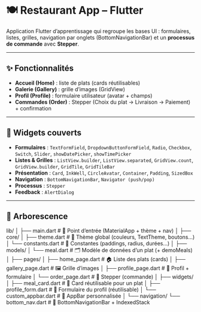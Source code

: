 # 🍽️ Restaurant App – Flutter

Application Flutter d’apprentissage qui regroupe les bases UI : formulaires, listes, grilles, navigation par onglets (BottomNavigationBar) et un **processus de commande** avec **Stepper**.

---

## ✨ Fonctionnalités

- **Accueil (Home)** : liste de plats (cards réutilisables)
- **Galerie (Gallery)** : grille d’images (GridView)
- **Profil (Profile)** : formulaire utilisateur (avatar + champs)
- **Commandes (Order)** : Stepper (Choix du plat → Livraison → Paiement) + confirmation

---

## 🧩 Widgets couverts

- **Formulaires** : `TextFormField`, `DropdownButtonFormField`, `Radio`, `Checkbox`, `Switch`, `Slider`, `showDatePicker`, `showTimePicker`
- **Listes & Grilles** : `ListView.builder`, `ListView.separated`, `GridView.count`, `GridView.builder`, `GridTile`, `GridTileBar`
- **Présentation** : `Card`, `InkWell`, `CircleAvatar`, `Container`, `Padding`, `SizedBox`
- **Navigation** : `BottomNavigationBar`, `Navigator (push/pop)`
- **Processus** : `Stepper`
- **Feedback** : `AlertDialog` 

---

## 📂 Arborescence


lib/
│
├── main.dart # 🚀 Point d’entrée (MaterialApp + thème + nav)
│
├── core/
│ ├── theme.dart # 🎨 Thème global (couleurs, TextTheme, boutons…)
│ └── constants.dart # 🔑 Constantes (paddings, radius, durées…)
│
├── models/
│ └── meal.dart # 🗂️ Modèle de données d’un plat (+ demoMeals)
│
├── pages/
│ ├── home_page.dart # 🏠 Liste des plats (cards)
│ ├── gallery_page.dart # 🖼️ Grille d’images
│ ├── profile_page.dart # 👤 Profil + formulaire
│ └── order_page.dart # 🧾 Stepper (commande)
│
├── widgets/
│ ├── meal_card.dart # 🍔 Card réutilisable pour un plat
│ ├── profile_form.dart # 📝 Formulaire du profil (réutilisable)
│ └── custom_appbar.dart # 🎯 AppBar personnalisée
│
└── navigation/
└── bottom_nav.dart # 🧭 BottomNavigationBar + IndexedStack
